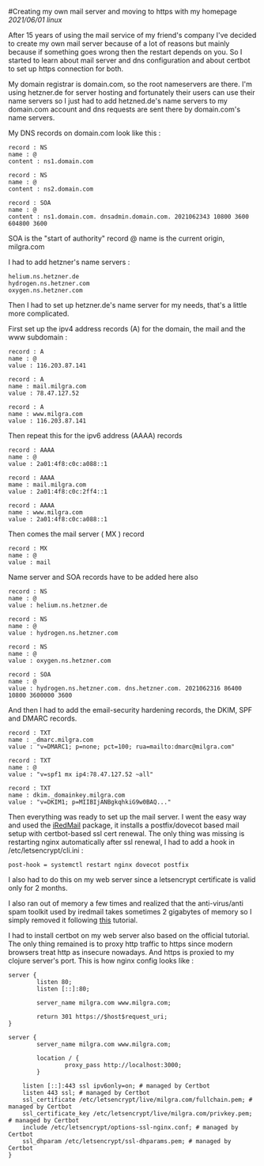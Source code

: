 #Creating my own mail server and moving to https with my homepage
_2021/06/01 linux_  

After 15 years of using the mail service of my friend's company I've decided to create my own mail server because of a lot of reasons but mainly because if something goes wrong then the restart depends on you. So I started to learn about mail server and dns configuration and about certbot to set up https connection for both.

My domain registrar is domain.com, so the root nameservers are there. I'm using hetzner.de for server hosting and fortunately their users can use their name servers so I just had to add hetzned.de's name servers to my domain.com account and dns requests are sent there by domain.com's name servers.

My DNS records on domain.com look like this :

```
record : NS
name : @
content : ns1.domain.com

record : NS
name : @
content : ns2.domain.com

record : SOA
name : @
content : ns1.domain.com. dnsadmin.domain.com. 2021062343 10800 3600 604800 3600
```

SOA is the "start of authority" record
@ name is the current origin, milgra.com

I had to add hetzner's name servers :

```
helium.ns.hetzner.de
hydrogen.ns.hetzner.com
oxygen.ns.hetzner.com
```

Then I had to set up hetzner.de's name server for my needs, that's a little more complicated.

First set up the ipv4 address records (A) for the domain, the mail and the www subdomain :

```
record : A
name : @
value : 116.203.87.141

record : A
name : mail.milgra.com
value : 78.47.127.52

record : A
name : www.milgra.com
value : 116.203.87.141
```

Then repeat this for the ipv6 address (AAAA) records 

```
record : AAAA
name : @
value : 2a01:4f8:c0c:a088::1

record : AAAA
mame : mail.milgra.com
value : 2a01:4f8:c0c:2ff4::1

record : AAAA
name : www.milgra.com
value : 2a01:4f8:c0c:a088::1
```

Then comes the mail server ( MX ) record

```
record : MX
name : @
value : mail
```

Name server and SOA records have to be added here also

```
record : NS
name : @
value : helium.ns.hetzner.de

record : NS
name : @
value : hydrogen.ns.hetzner.com

record : NS
name : @
value : oxygen.ns.hetzner.com

record : SOA
name : @
value : hydrogen.ns.hetzner.com. dns.hetzner.com. 2021062316 86400 10800 3600000 3600
```

And then I had to add the email-security hardening records, the DKIM, SPF and DMARC records.

```
record : TXT
name : _dmarc.milgra.com
value : "v=DMARC1; p=none; pct=100; rua=mailto:dmarc@milgra.com"

record : TXT
name : @
value : "v=spf1 mx ip4:78.47.127.52 ~all"

record : TXT
name : dkim._domainkey.milgra.com
value : "v=DKIM1; p=MIIBIjANBgkqhkiG9w0BAQ..." 
```

Then everything was ready to set up the mail server. I went the easy way and used the [iRedMail](www.iredmail.org) package, it installs a postfix/dovecot based mail setup with certbot-based ssl cert renewal.
The only thing was missing is restarting nginx automatically after ssl renewal, I had to add a hook in /etc/letsencrypt/cli.ini :

```
post-hook = systemctl restart nginx dovecot postfix
```

I also had to do this on my web server since a letsencrypt certificate is valid only for 2 months.

I also ran out of memory a few times and realized that the anti-virus/anti spam toolkit used by iredmail takes sometimes 2 gigabytes of memory so I simply removed it following [this](https://docs.iredmail.org/completely.disable.amavisd.clamav.spamassassin.html) tutorial.


I had to install certbot on my web server also based on the official tutorial. The only thing remained is to proxy http traffic to https since modern browsers treat http as insecure nowadays. And https is proxied to my clojure server's port. This is how nginx config looks like :

```
server {
        listen 80;
        listen [::]:80;

        server_name milgra.com www.milgra.com;

        return 301 https://$host$request_uri;
}

server {
        server_name milgra.com www.milgra.com;

        location / {
                proxy_pass http://localhost:3000;
        }

    listen [::]:443 ssl ipv6only=on; # managed by Certbot
    listen 443 ssl; # managed by Certbot
    ssl_certificate /etc/letsencrypt/live/milgra.com/fullchain.pem; # managed by Certbot
    ssl_certificate_key /etc/letsencrypt/live/milgra.com/privkey.pem; # managed by Certbot
    include /etc/letsencrypt/options-ssl-nginx.conf; # managed by Certbot
    ssl_dhparam /etc/letsencrypt/ssl-dhparams.pem; # managed by Certbot
}

```